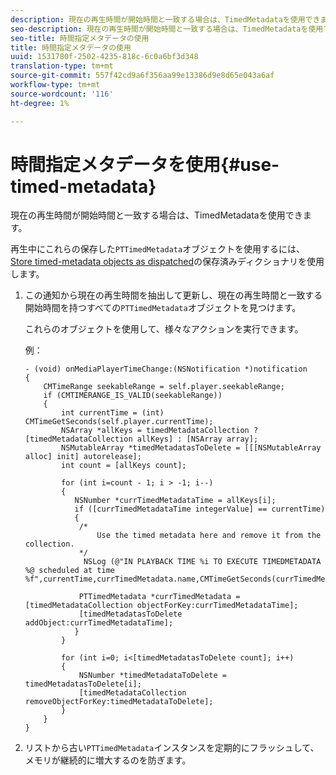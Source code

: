 ```yaml
---
description: 現在の再生時間が開始時間と一致する場合は、TimedMetadataを使用できます。
seo-description: 現在の再生時間が開始時間と一致する場合は、TimedMetadataを使用できます。
seo-title: 時間指定メタデータの使用
title: 時間指定メタデータの使用
uuid: 1531780f-2502-4235-818c-6c0a6bf3d348
translation-type: tm+mt
source-git-commit: 557f42cd9a6f356aa99e13386d9e8d65e043a6af
workflow-type: tm+mt
source-wordcount: '116'
ht-degree: 1%

---
```



# 時間指定メタデータを使用{#use-timed-metadata}

現在の再生時間が開始時間と一致する場合は、TimedMetadataを使用できます。

再生中にこれらの保存した`PTTimedMetadata`オブジェクトを使用するには、[Store timed-metadata objects as dispatched](../../../tvsdk-3x-ios-prog/ios-3x-advertising/ios-3x-custom-tags-configure/ios-3x-timed-metadata-store.md)の保存済みディクショナリを使用します。

1. この通知から現在の再生時間を抽出して更新し、現在の再生時間と一致する開始時間を持つすべての`PTTimedMetadata`オブジェクトを見つけます。

   これらのオブジェクトを使用して、様々なアクションを実行できます。

   例：

   ```
   - (void) onMediaPlayerTimeChange:(NSNotification *)notification 
   { 
       CMTimeRange seekableRange = self.player.seekableRange; 
       if (CMTIMERANGE_IS_VALID(seekableRange)) 
       { 
           int currentTime = (int) CMTimeGetSeconds(self.player.currentTime); 
           NSArray *allKeys = timedMetadataCollection ? [timedMetadataCollection allKeys] : [NSArray array]; 
           NSMutableArray *timedMetadatasToDelete = [[[NSMutableArray alloc] init] autorelease]; 
           int count = [allKeys count]; 
   
           for (int i=count - 1; i > -1; i--) 
           { 
              NSNumber *currTimedMetadataTime = allKeys[i]; 
              if ([currTimedMetadataTime integerValue] == currentTime) 
              { 
               /* 
                   Use the timed metadata here and remove it from the collection. 
               */ 
                NSLog (@"IN PLAYBACK TIME %i TO EXECUTE TIMEDMETADATA %@ scheduled at time %f",currentTime,currTimedMetadata.name,CMTimeGetSeconds(currTimedMetadata.time)); 
   
               PTTimedMetadata *currTimedMetadata = [timedMetadataCollection objectForKey:currTimedMetadataTime]; 
               [timedMetadatasToDelete addObject:currTimedMetadataTime]; 
              } 
           } 
   
           for (int i=0; i<[timedMetadatasToDelete count]; i++) 
           { 
               NSNumber *timedMetadataToDelete = timedMetadatasToDelete[i]; 
               [timedMetadataCollection removeObjectForKey:timedMetadataToDelete]; 
           } 
       } 
   }
   ```

1. リストから古い`PTTimedMetadata`インスタンスを定期的にフラッシュして、メモリが継続的に増大するのを防ぎます。